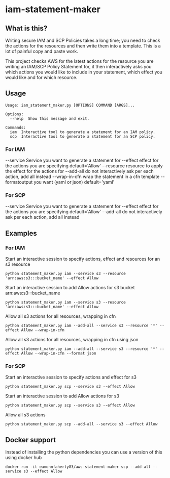 # iam-statement-maker

## What is this?
Writing secure IAM and SCP Policies takes a long time; you need to check the actions for the resources
and then write them into a template.  This is a lot of painful copy and paste work.

This project checks AWS for the latest actions for the resource you are writing an IAM/SCP Policy 
Statement for, it then interactively asks you which actions you would like to include in your 
statement, which effect you would like and for which resource.

## Usage
```
Usage: iam_statement_maker.py [OPTIONS] COMMAND [ARGS]...

Options:
  --help  Show this message and exit.

Commands:
  iam  Interactive tool to generate a statement for an IAM policy.
  scp  Interactive tool to generate a statement for an SCP policy.
```

### For IAM

--service Service you want to generate a statement for
--effect effect for the actions you are specifying default='Allow'
--resource resource to apply the effect for the actions for
--add-all do not interactively ask per each action, add all instead
--wrap-in-cfn wrap the statement in a cfn template
--formatoutput you want (yaml or json) default='yaml'


### For SCP

--service Service you want to generate a statement for
--effect effect for the actions you are specifying default='Allow'
--add-all do not interactively ask per each action, add all instead


## Examples

### For IAM
Start an interactive session to specify actions, effect and resources for an s3 resource
```
python statement_maker.py iam --service s3 --resource 'arn:aws:s3:::bucket_name' --effect Allow
```
Start an interactive session to add Allow actions for s3 bucket arn:aws:s3:::bucket_name
```
python statement_maker.py iam --service s3 --resource 'arn:aws:s3:::bucket_name' --effect Allow
```
Allow all s3 actions for all resources, wrapping in cfn
```
python statement_maker.py iam --add-all --service s3 --resource '*' --effect Allow --wrap-in-cfn
```
Allow all s3 actions for all resources, wrapping in cfn using json
```
python statement_maker.py iam --add-all --service s3 --resource '*' --effect Allow --wrap-in-cfn --format json
```

### For SCP
Start an interactive session to specify actions and effect for s3
```
python statement_maker.py scp --service s3 --effect Allow
```
Start an interactive session to add Allow actions for s3
```
python statement_maker.py scp --service s3 --effect Allow
```
Allow all s3 actions
```
python statement_maker.py scp --add-all --service s3 --effect Allow
```


## Docker support
Instead of installing the python dependencies you can use a version of this using docker hub
```
docker run -it eamonnfaherty83/aws-statement-maker scp --add-all --service s3 --effect Allow
```
